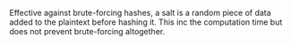 Effective against brute-forcing hashes, a salt is a random piece of data added to the plaintext before hashing it. This inc the computation time but does not prevent brute-forcing altogether.